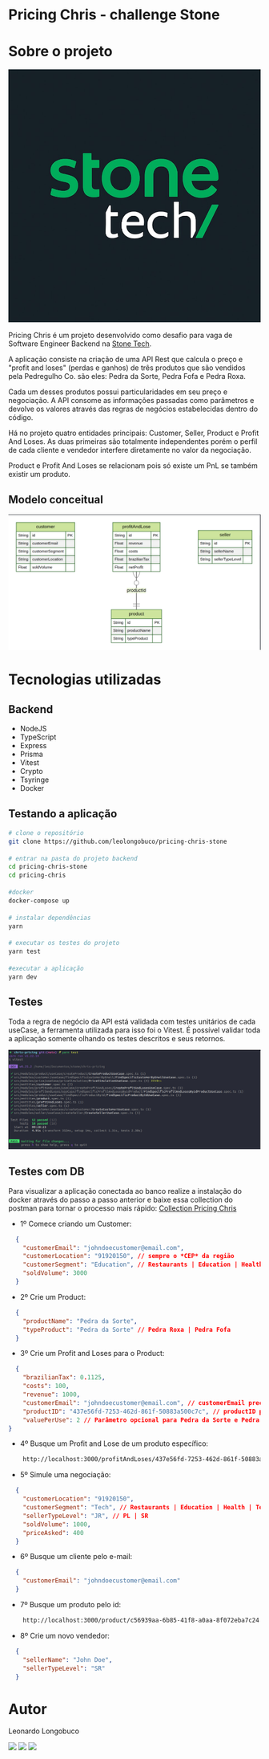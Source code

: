 # Pricing Chris - challenge Stone

# Sobre o projeto

![STONE](https://github.com/leolongobuco/pricing-chris-stone/blob/main/github_assets/stone.jpg)

Pricing Chris é um projeto desenvolvido como desafio para vaga de Software Engineer Backend na [Stone Tech](https://www.stone.com.br/ "Site da Stone").

A aplicação consiste na criação de uma API Rest que calcula o preço e "profit and loses" (perdas e ganhos) de três produtos que são vendidos pela Pedregulho Co. são eles: Pedra da Sorte, Pedra Fofa e Pedra Roxa.

Cada um desses produtos possui particularidades em seu preço e negociação. A API consome as informações passadas como parâmetros e devolve os valores através das regras de negócios estabelecidas dentro do código.

Há no projeto quatro entidades principais: Customer, Seller, Product e Profit And Loses. As duas primeiras são totalmente independentes porém o perfil de cada cliente e vendedor interfere diretamente no valor da negociação.

Product e Profit And Loses se relacionam pois só existe um PnL se também existir um produto.

## Modelo conceitual

![Modelo Conceitual](https://github.com/leolongobuco/pricing-chris-stone/blob/main/github_assets/erd-pricing-chris.png)

# Tecnologias utilizadas

## Backend

- NodeJS
- TypeScript
- Express
- Prisma
- Vitest
- Crypto
- Tsyringe
- Docker

## Testando a aplicação

```bash
# clone o repositório
git clone https://github.com/leolongobuco/pricing-chris-stone

# entrar na pasta do projeto backend
cd pricing-chris-stone
cd pricing-chris

#docker
docker-compose up

# instalar dependências
yarn

# executar os testes do projeto
yarn test

#executar a aplicação
yarn dev
```

## Testes

Toda a regra de negócio da API está validada com testes unitários de cada useCase, a ferramenta utilizada para isso foi o Vitest.
É possível validar toda a aplicação somente olhando os testes descritos e seus retornos.

![Testes da Aplicação](https://github.com/leolongobuco/pricing-chris-stone/blob/main/github_assets/testes-app.png)

## Testes com DB

Para visualizar a aplicação conectada ao banco realize a instalação do docker através do passo a passo anterior e baixe essa collection do postman para tornar o processo mais rápido:
[Collection Pricing Chris](https://www.getpostman.com/collections/2dbe3a478c9e1327bccb "Collection da Aplicação")

- 1º Comece criando um Customer:

```JSON
  {
    "customerEmail": "johndoecustomer@email.com",
    "customerLocation": "91920150", // sempre o *CEP* da região
    "customerSegment": "Education", // Restaurants | Education | Health | Tech | Clothing | Real State | Personal Services | Entertainment
    "soldVolume": 3000
  }
```

- 2º Crie um Product:

```JSON
  {
    "productName": "Pedra da Sorte",
    "typeProduct": "Pedra da Sorte" // Pedra Roxa | Pedra Fofa
  }
```

- 3º Crie um Profit and Loses para o Product:

```JSON
  {
    "brazilianTax": 0.1125,
    "costs": 100,
    "revenue": 1000,
    "customerEmail": "johndoecustomer@email.com", // customerEmail precisa ser de um cliente existente
    "productID": "437e56fd-7253-462d-861f-50883a500c7c", // productID precisa ser de um produto existente
    "valuePerUse": 2 // Parâmetro opcional para Pedra da Sorte e Pedra Roxa
}
```

- 4º Busque um Profit and Lose de um produto específico:

```bash
    http://localhost:3000/profitAndLoses/437e56fd-7253-462d-861f-50883a500c7c

```

- 5º Simule uma negociação:

```JSON
  {
    "customerLocation": "91920150",
    "customerSegment": "Tech", // Restaurants | Education | Health | Tech | Clothing | Real State | Personal Services | Entertainment
    "sellerTypeLevel": "JR", // PL | SR
    "soldVolume": 1000,
    "priceAsked": 400
  }
```

- 6º Busque um cliente pelo e-mail:

```JSON
  {
    "customerEmail": "johndoecustomer@email.com"
  }

```

- 7º Busque um produto pelo id:

```bash
    http://localhost:3000/product/c56939aa-6b85-41f8-a0aa-8f072eba7c24

```

- 8º Crie um novo vendedor:

```JSON
  {
    "sellerName": "John Doe",
    "sellerTypeLevel": "SR"
  }
```

# Autor

Leonardo Longobuco

<div>
  <a href="https://www.linkedin.com/in/leonardo-longobuco-988237176/" target="_blank"
    ><img
      src="https://img.shields.io/badge/-LinkedIn-%230077B5?style=for-the-badge&logo=linkedin&logoColor=white"
      target="_blank"
  /></a>
  <a href="mailto:longobucoleonardo@gmail.com"
    ><img
      src="https://img.shields.io/badge/Gmail-D14836?style=for-the-badge&logo=gmail&logoColor=white"
      target="_blank"
  /></a>
 <a href="https://app.rocketseat.com.br/me/leonardo-martins"
    ><img
      src="https://img.shields.io/badge/-ROCKETSEAT-blueviolet?style=for-the-badge"
      target="_blank"
  /></a>
</div>
